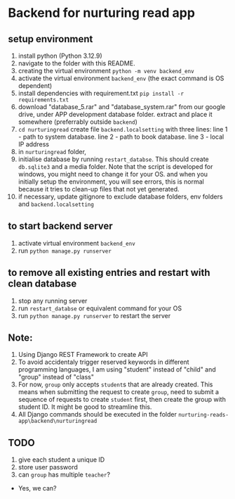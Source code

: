 # Backend for nurturing read app

## setup environment

1. install python (Python 3.12.9)
2. navigate to the folder with this README.
3. creating the virtual environment `python -m venv backend_env`
4. activate the virtual environment `backend_env` (the exact command is OS dependent)
5. install dependencies with requirement.txt `pip install -r requirements.txt`
6. download "database_5.rar" and "database_system.rar" from our google drive, under APP development database folder. extract and place it somewhere (preferrably outside `backend`)
6. `cd nurturingread` create file `backend.localsetting` with three lines: line 1 - path to system database. line 2 - path to book database. line 3 - local IP address
7. in `nurturingread` folder, 
7. initialise database by running `restart_databse`. This should create `db.sqlite3` and a media folder. Note that the script is developed for windows, you might need to change it for your OS. and when you initially setup the environment, you will see errors, this is normal because it tries to clean-up files that not yet generated.
8. if necessary, update gitignore to exclude database folders, env folders and `backend.localsetting`

## to start backend server
1. activate virtual environment `backend_env`
2. run `python manage.py runserver`

## to remove all existing entries and restart with clean database
1. stop any running server
2. run `restart_databse` or equivalent command for your OS 
3. run `python manage.py runserver` to restart the server

## Note:
1. Using Django REST Framework to create API
2. To avoid accidentaly trigger reserved keywords in different programming languages, I am using "student" instead of "child" and "group" instead of "class"
3. For now, `group` only accepts `student`s that are already created. This means when submitting the request to create `group`, need to submit a sequence of requests to create `student` first, then create the group with student ID. It might be good to streamline this.
4. All Django commands should be executed in the folder `nurturing-reads-app\backend\nurturingread`

## TODO
1. give each student a unique ID
2. store user password
1. can `group` has multiple `teacher`?
  - Yes, we can?